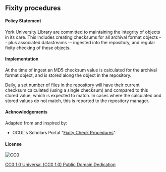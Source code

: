 ## Fixity procedures

#### Policy Statement

York University Library are committed to maintaining the integrity of objects in its care. This includes creating checksums for all archival format objects -- plus associated datastreams -- ingested into the repository, and regular fixity checking of those objects.

#### Implementation

At the time of ingest an MD5 checksum value is calculated for the archival format object, and is stored along the object in the repository.

Daily, a set number of  files in the repository will have their current checksum calculated (using a single checksum) and compared to this stored value, which is expected to match. In cases where the calculated and stored values do not match, this is reported to the repository manager.

#### Acknowledgements

Adapted from and inspired by:

* OCUL's Scholars Portal "[Fixity Check Procedures](https://spotdocs.scholarsportal.info/display/OAIS/Fixity+Check+Procedures)".

#### License

![CC0](http://i.creativecommons.org/p/zero/1.0/88x31.png "CC0")

[CC0 1.0 Universal (CC0 1.0) Public Domain Dedication](http://creativecommons.org/publicdomain/zero/1.0/)

